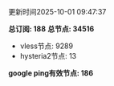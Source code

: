 更新时间2025-10-01 09:47:37

**总订阅: 188**
**总节点: 34516**
- vless节点: 9289
- hysteria2节点: 13

**google ping有效节点: 186**
